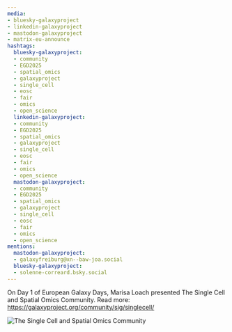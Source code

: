 ```yaml
---
media:
- bluesky-galaxyproject
- linkedin-galaxyproject
- mastodon-galaxyproject
- matrix-eu-announce
hashtags:
  bluesky-galaxyproject:
  - community
  - EGD2025
  - spatial_omics
  - galaxyproject
  - single_cell
  - eosc
  - fair
  - omics
  - open_science
  linkedin-galaxyproject:
  - community
  - EGD2025
  - spatial_omics
  - galaxyproject
  - single_cell
  - eosc
  - fair
  - omics
  - open_science
  mastodon-galaxyproject:
  - community
  - EGD2025
  - spatial_omics
  - galaxyproject
  - single_cell
  - eosc
  - fair
  - omics
  - open_science
mentions:
  mastodon-galaxyproject:
  - galaxyfreiburg@xn--baw-joa.social
  bluesky-galaxyproject:
  - solenne-correard.bsky.social
---
```


On Day 1 of European Galaxy Days, Marisa Loach presented The Single Cell and Spatial Omics Community.
Read more: https://galaxyproject.org/community/sig/singlecell/

![The Single Cell and Spatial Omics Community](IMAGE_URL_HERE)